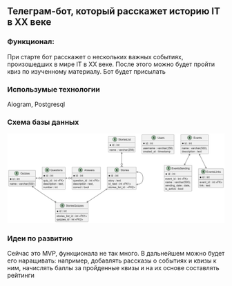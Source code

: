 ## Телеграм-бот, который расскажет историю IT в XX веке

### Функционал:

При старте бот расскажет о нескольких важных событиях, произошедших в мире IT в XX веке. После этого можно будет пройти квиз по изученному материалу.
Бот будет присылать 

### Использумые технологии

Aiogram, Postgresql

### Схема базы данных

![alt text](schema.png)

### Идеи по развитию

Сейчас это MVP, функционала не так много. В дальнейшем можно будет его наращивать: например, добавлять рассказы о событиях и квизы к ним, начислять баллы за пройденные квизы и на их основе составлять рейтинги
